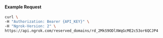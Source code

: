 
#### Example Request
```bash
curl \
-H "Authorization: Bearer {API_KEY}" \
-H "Ngrok-Version: 2" \
https://api.ngrok.com/reserved_domains/rd_2MkS9ODlXWqGcME2c53or6QCJP4
